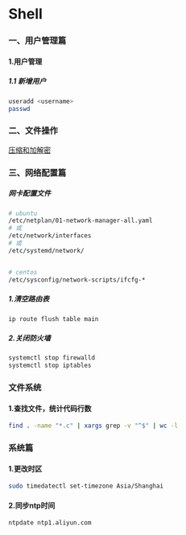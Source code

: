 Shell 
=

### 一、用户管理篇
#### 1.用户管理
##### 1.1 新增用户
```bash
useradd <username>
passwd
```

### 二、文件操作
[压缩和加解密](./tar.md)

### 三、网络配置篇

##### 网卡配置文件
```bash
# ubuntu
/etc/netplan/01-network-manager-all.yaml
# 或
/etc/network/interfaces
# 或
/etc/systemd/network/


# centos
/etc/sysconfig/network-scripts/ifcfg-*
```

##### 1.清空路由表
```bash
ip route flush table main
```

##### 2.关闭防火墙
```bash
systemctl stop firewalld
systemctl stop iptables
```

### 文件系统
#### 1.查找文件，统计代码行数
```bash
find . -name "*.c" | xargs grep -v "^$" | wc -l
```

### 系统篇
#### 1.更改时区
```bash
sudo timedatectl set-timezone Asia/Shanghai
```

#### 2.同步ntp时间
```bash
ntpdate ntp1.aliyun.com
```

